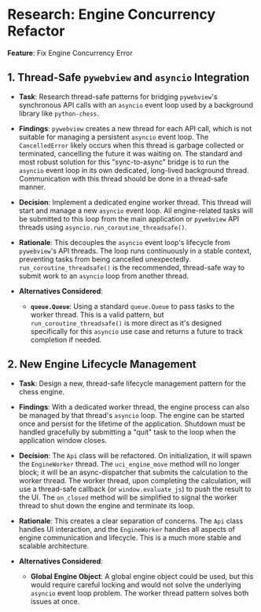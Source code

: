 # Research: Engine Concurrency Refactor

**Feature**: Fix Engine Concurrency Error

## 1. Thread-Safe `pywebview` and `asyncio` Integration

- **Task**: Research thread-safe patterns for bridging `pywebview`'s synchronous API calls with an `asyncio` event loop used by a background library like `python-chess`.

- **Findings**: `pywebview` creates a new thread for each API call, which is not suitable for managing a persistent `asyncio` event loop. The `CancelledError` likely occurs when this thread is garbage collected or terminated, cancelling the future it was waiting on. The standard and most robust solution for this "sync-to-async" bridge is to run the `asyncio` event loop in its own dedicated, long-lived background thread. Communication with this thread should be done in a thread-safe manner.

- **Decision**: Implement a dedicated engine worker thread. This thread will start and manage a new `asyncio` event loop. All engine-related tasks will be submitted to this loop from the main application or `pywebview` API threads using `asyncio.run_coroutine_threadsafe()`.

- **Rationale**: This decouples the `asyncio` event loop's lifecycle from `pywebview`'s API threads. The loop runs continuously in a stable context, preventing tasks from being cancelled unexpectedly. `run_coroutine_threadsafe()` is the recommended, thread-safe way to submit work to an `asyncio` loop from another thread.

- **Alternatives Considered**:
  - **`queue.Queue`**: Using a standard `queue.Queue` to pass tasks to the worker thread. This is a valid pattern, but `run_coroutine_threadsafe()` is more direct as it's designed specifically for this `asyncio` use case and returns a future to track completion if needed.

## 2. New Engine Lifecycle Management

- **Task**: Design a new, thread-safe lifecycle management pattern for the chess engine.

- **Findings**: With a dedicated worker thread, the engine process can also be managed by that thread's `asyncio` loop. The engine can be started once and persist for the lifetime of the application. Shutdown must be handled gracefully by submitting a "quit" task to the loop when the application window closes.

- **Decision**: The `Api` class will be refactored. On initialization, it will spawn the `EngineWorker` thread. The `uci_engine_move` method will no longer block; it will be an async-dispatcher that submits the calculation to the worker thread. The worker thread, upon completing the calculation, will use a thread-safe callback (or `window.evaluate_js`) to push the result to the UI. The `on_closed` method will be simplified to signal the worker thread to shut down the engine and terminate its loop.

- **Rationale**: This creates a clear separation of concerns. The `Api` class handles UI interaction, and the `EngineWorker` handles all aspects of engine communication and lifecycle. This is a much more stable and scalable architecture.

- **Alternatives Considered**:
  - **Global Engine Object**: A global engine object could be used, but this would require careful locking and would not solve the underlying `asyncio` event loop problem. The worker thread pattern solves both issues at once.
